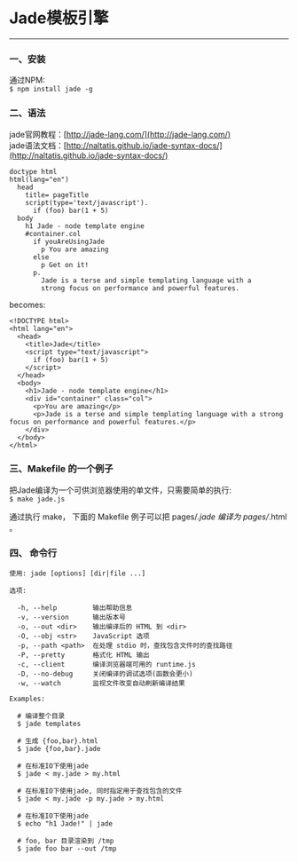 <link href="http://cdn.bootcss.com/highlight.js/8.0/styles/monokai_sublime.min.css" rel="stylesheet">
<script src="http://cdn.bootcss.com/highlight.js/8.0/highlight.min.js"></script>
<script >hljs.initHighlightingOnLoad();</script>


<!--
    https://github.com/jadejs/jade/blob/master/Readme_zh-cn.md#a1
-->



# Jade模板引擎
***

### 一、安装

通过NPM:  
```$ npm install jade -g```

### 二、语法
jade官网教程：[http://jade-lang.com/](http://jade-lang.com/)  
jade语法文档：[http://naltatis.github.io/jade-syntax-docs/](http://naltatis.github.io/jade-syntax-docs/)


    doctype html
    html(lang="en")
      head
        title= pageTitle
        script(type='text/javascript').
          if (foo) bar(1 + 5)
      body
        h1 Jade - node template engine
        #container.col
          if youAreUsingJade
            p You are amazing
          else
            p Get on it!
          p.
            Jade is a terse and simple templating language with a
            strong focus on performance and powerful features.
	

becomes:

    <!DOCTYPE html>
    <html lang="en">
      <head>
        <title>Jade</title>
        <script type="text/javascript">
          if (foo) bar(1 + 5)
        </script>
      </head>
      <body>
        <h1>Jade - node template engine</h1>
        <div id="container" class="col">
          <p>You are amazing</p>
          <p>Jade is a terse and simple templating language with a strong focus on performance and powerful features.</p>
        </div>
      </body>
    </html>






### 三、Makefile 的一个例子
把Jade编译为一个可供浏览器使用的单文件，只需要简单的执行:  
```$ make jade.js```

通过执行 make， 下面的 Makefile 例子可以把 pages/*.jade 编译为 pages/*.html 。


### 四、 命令行
   
    使用: jade [options] [dir|file ...]

    选项:

      -h, --help         输出帮助信息
      -v, --version      输出版本号
      -o, --out <dir>    输出编译后的 HTML 到 <dir>
      -O, --obj <str>    JavaScript 选项
      -p, --path <path>  在处理 stdio 时，查找包含文件时的查找路径
      -P, --pretty       格式化 HTML 输出
      -c, --client       编译浏览器端可用的 runtime.js
      -D, --no-debug     关闭编译的调试选项(函数会更小)
      -w, --watch        监视文件改变自动刷新编译结果

    Examples:

      # 编译整个目录
      $ jade templates

      # 生成 {foo,bar}.html
      $ jade {foo,bar}.jade

      # 在标准IO下使用jade 
      $ jade < my.jade > my.html

      # 在标准IO下使用jade, 同时指定用于查找包含的文件
      $ jade < my.jade -p my.jade > my.html

      # 在标准IO下使用jade 
      $ echo "h1 Jade!" | jade

      # foo, bar 目录渲染到 /tmp
      $ jade foo bar --out /tmp 
 


